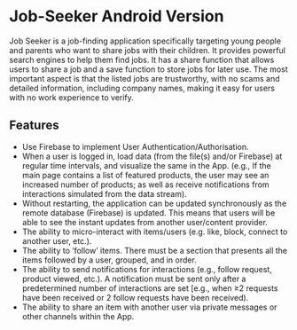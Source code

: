 # Job-Seeker Android Version
Job Seeker is a job-finding application specifically targeting young people and parents who want to share jobs with their children. It provides powerful search engines to help them find jobs. It has a share function that allows users to share a job and a save function to store jobs for later use. The most important aspect is that the listed jobs are trustworthy, with no scams and detailed information, including company names, making it easy for users with no work experience to verify.

## Features
- Use Firebase to implement User Authentication/Authorisation.
- When a user is logged in, load data (from the file(s) and/or Firebase) at regular time intervals, and visualize the same in the App. (e.g., If the main page contains a list of featured products, the user may see an increased number of products; as well as receive notifications from interactions simulated from the data stream).
- Without restarting, the application can be updated synchronously as the remote database (Firebase) is updated. This means that users will be able to see the instant updates from another user/content provider.
- The ability to micro-interact with items/users (e.g. like, block, connect to another user, etc.).
- The ability to ‘follow’ items. There must be a section that presents all the items followed by a user, grouped, and in order.
- The ability to send notifications for interactions (e.g., follow request, product viewed, etc.). A notification must be sent only after a predetermined number of interactions are set [e.g., when ≥2 requests have been received or 2 follow requests have been received).
- The ability to share an item with another user via private messages or other channels within the App. 
  
